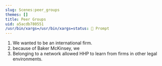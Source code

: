 ```yaml
---
slug: Scenes:peer_groups
themes: []
title: Peer Groups
uid: a5acdb780551
/usr/bin/xargs=/usr/bin/xargs=status: 💬 Prompt
---
```

1. We wanted to be an international firm.
1. because of Baker McKinsey, we
2. Belonging to a network allowed HHP to learn from firms in other legal environments.

